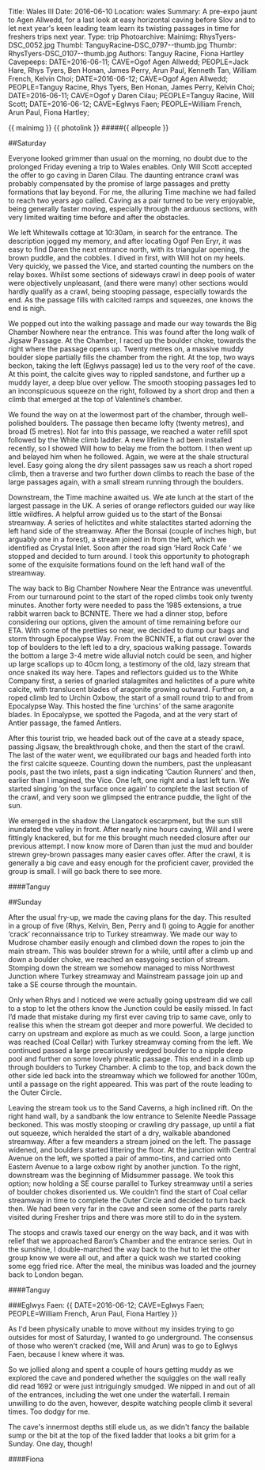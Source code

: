 Title: Wales III
Date: 2016-06-10
Location: wales
Summary: A pre-expo jaunt to Agen Allwedd, for a last look at easy horizontal caving before Slov and to let next year's keen leading team learn its twisting passages in time for freshers trips next year.
Type: trip
Photoarchive:
Mainimg: RhysTyers-DSC_0052.jpg
Thumbl: TanguyRacine-DSC_0797--thumb.jpg
Thumbr: RhysTyers-DSC_0107--thumb.jpg
Authors: Tanguy Racine, Fiona Hartley
Cavepeeps: DATE=2016-06-11; CAVE=Ogof Agen Allwedd; PEOPLE=Jack Hare, Rhys Tyers, Ben Honan, James Perry, Arun Paul, Kenneth Tan, William French, Kelvin Choi;
	         DATE=2016-06-12; CAVE=Ogof Agen Allwedd; PEOPLE=Tanguy Racine, Rhys Tyers, Ben Honan, James Perry, Kelvin Choi;
	         DATE=2016-06-11; CAVE=Ogof y Daren Cilau; PEOPLE=Tanguy Racine, Will Scott;
		 DATE=2016-06-12; CAVE=Eglwys Faen; PEOPLE=William French, Arun Paul, Fiona Hartley;

{{ mainimg }}
{{ photolink }}
#####{{ allpeople }}


##Saturday

Everyone looked grimmer than usual on the morning, no doubt due to the prolonged Friday evening a trip to Wales enables. Only Will Scott accepted the offer to go caving in Daren Cilau. The daunting entrance crawl was probably compensated by the promise of large passages and pretty formations that lay beyond. For me, the alluring Time machine we had failed to reach two years ago called. Caving as a pair turned to be very enjoyable, being generally faster moving, especially through the arduous sections, with very limited waiting time before and after the obstacles.

We left Whitewalls cottage at 10:30am, in search for the entrance. The description jogged my memory, and after locating Ogof Pen Eryr, it was easy to find Daren the next entrance north, with its triangular opening, the brown puddle, and the cobbles. I dived in first, with Will hot on my heels. Very quickly, we passed the Vice, and started counting the numbers on the relay boxes. Whilst some sections of sideways crawl in deep pools of water were objectively unpleasant, (and there were many) other sections would hardly qualify as a crawl, being stooping passage, especially towards the end. As the passage fills with calcited ramps and squeezes, one knows the end is nigh.

We popped out into the walking passage and made our way towards the Big Chamber Nowhere near the entrance. This was found after the long walk of Jigsaw Passage. At the Chamber, I raced up the boulder choke, towards the right where the passage opens up. Twenty metres on, a massive muddy boulder slope partially fills the chamber from the right. At the top, two ways beckon, taking the left  (Eglwys passage) led us to the very roof of the cave. At this point, the calcite gives way to rippled sandstone, and further up a muddy layer, a deep blue over yellow. The smooth stooping passages led to an inconspicuous squeeze on the right, followed by a short drop and then a climb that emerged at the top of Valentine’s chamber.

We found the way on at the lowermost part of the chamber, through well-polished boulders. The passage then became lofty (twenty metres), and broad (5 metres). Not far into this passage, we reached a water refill spot followed by the White climb ladder. A new lifeline h     ad been installed recently, so I showed Will how to belay me from the bottom. I then went up and belayed him when he followed. Again, we were at the shale structural level. Easy going along the dry silent passages saw us reach a short roped climb, then a traverse and two further down climbs to reach the base of the large passages again, with a small stream running through the boulders.

Downstream, the Time machine awaited us. We ate lunch at the start of the largest passage in the UK. A series of orange reflectors guided our way like little wildfires. A helpful arrow guided us to the start of the Bonsai streamway. A series of helictites and white stalactites started adorning the left hand side of the streamway. After the Bonsai (couple of inches high, but arguably one in a forest), a stream joined in from the left, which we identified as Crystal Inlet. Soon after the road sign ‘Hard Rock Café  ‘ we stopped and decided to turn around. I took this opportunity to photograph some of the exquisite formations found on the left hand wall of the streamway.

The way back to Big Chamber Nowhere Near the Entrance was uneventful. From our turnaround point to the start of the roped climbs took only twenty minutes. Another forty were needed to pass the 1985 extensions, a true rabbit warren back to BCNNTE.
There we had a dinner stop, before considering our options, given the amount of time remaining before our ETA. With some of the pretties so near, we decided to dump our bags and storm through Epocalypse Way. From the BCNNTE, a flat out crawl over the top of boulders to the left led to a dry, spacious walking passage. Towards the bottom a large 3-4 metre wide alluvial notch could be seen, and higher up large scallops up to 40cm long, a testimony of the old, lazy stream that once snaked its way here. Tapes and reflectors guided us to the White Company first, a series of gnarled stalagmites and helictites of a pure white calcite, with translucent blades of aragonite growing outward. Further on, a roped climb led to Urchin Oxbow, the start of a small round trip to and from Epocalypse Way. This hosted the fine ‘urchins’ of the same aragonite blades. In Epocalypse, we spotted the Pagoda, and at the very start of Antler passage, the famed Antlers.

After this tourist trip, we headed back out of the cave at a steady space, passing Jigsaw, the breakthrough choke, and then the start of the crawl. The last of the water went, we equilibrated our bags and headed forth into the first calcite squeeze. Counting down the numbers, past the unpleasant pools, past the two inlets, past a sign indicating ‘Caution Runners’ and then, earlier than I imagined, the Vice. One left, one right and a last left turn. We started singing ‘on the surface once again’ to complete the last section of the crawl, and very soon we glimpsed the entrance puddle, the light of the sun.

We emerged in the shadow the Llangatock escarpment, but the sun still inundated the valley in front. After nearly nine hours caving, Will and I were fittingly knackered, but for me this brought much needed closure after our previous attempt. I now know more of Daren than just the mud and boulder strewn grey-brown passages many easier caves offer. After the crawl, it is generally a big cave and easy enough for the proficient caver, provided the group is small. I will go back there to see more.

####Tanguy

##Sunday

After the usual fry-up, we made the caving plans for the day. This resulted in a group of five (Rhys, Kelvin, Ben, Perry and I) going to Aggie for another ‘crack’ reconnaissance trip to Turkey streamway. We made our way to Mudrose chamber easily enough and climbed down the ropes to join the main stream. This was boulder strewn for a while, until after a climb up and down a boulder choke, we reached an easygoing section of stream. Stomping down the stream we somehow managed to miss Northwest Junction where Turkey streamway and Mainstream passage join up and take a SE course through the mountain.

Only when Rhys and I noticed we were actually going upstream did we call to a stop to let the others know the Junction could be easily missed. In fact I’d made that mistake during my first ever caving trip to same cave, only to realise this when the stream got deeper and more powerful. We decided to carry on upstream and explore as much as we could. Soon, a large junction was reached (Coal Cellar) with Turkey streamway coming from the left. We continued passed a large precariously wedged boulder to a nipple deep pool and further on some lovely phreatic passage. This ended in a climb up through boulders to Turkey Chamber. A climb to the top, and back down the other side led back into the streamway which we followed for another 100m, until a passage on the right appeared. This was part of the route leading to the Outer Circle.

Leaving the stream took us to the Sand Caverns, a high inclined rift. On the right hand wall, by a sandbank the low entrance to Selenite Needle Passage beckoned. This was mostly stooping or crawling dry passage, up until a flat out squeeze, which heralded the start of a dry, walkable abandoned streamway. After a few meanders a stream joined on the left. The passage widened, and boulders started littering the floor. At the junction with Central Avenue on the left, we spotted a pair of ammo-tins, and carried onto Eastern Avenue to a large oxbow right by another junction. To the right, downstream was the beginning of Midsummer passage. We took this option; now holding a SE course parallel to Turkey streamway until a series of boulder chokes disoriented us. We couldn’t find the start of Coal cellar streamway in time to complete the Outer Circle and decided to turn back then. We had been very far in the cave and seen some of the parts rarely visited during Fresher trips and there was more still to do in the system.

The stoops and crawls taxed our energy on the way back, and it was with relief that we approached Baron’s Chamber and the entrance series. Out in the sunshine, I double-marched the way back to the hut to let the other group know we were all out, and after a quick wash we started cooking some egg fried rice. After the meal, the minibus was loaded and the journey back to London began.

####Tanguy

###Eglwys Faen: {{ DATE=2016-06-12; CAVE=Eglwys Faen; PEOPLE=William French, Arun Paul, Fiona Hartley }}

As I'd been physically unable to move without my insides trying to go outsides for most of Saturday, I wanted to go underground. The consensus of those who weren't cracked (me, Will and Arun) was to go to Eglwys Faen, because I knew where it was.

So we jollied along and spent a couple of hours getting muddy as we explored the cave and pondered whether the squiggles on the wall really did read 1692 or were just intriguingly smudged. We nipped in and out of all of the entrances, including the wet one under the waterfall. I remain unwilling to do the aven, however, despite watching people climb it several times. Too dodgy for me.

The cave's innermost depths still elude us, as we didn't fancy the bailable sump or the bit at the top of the fixed ladder that looks a bit grim for a Sunday. One day, though!

####Fiona
